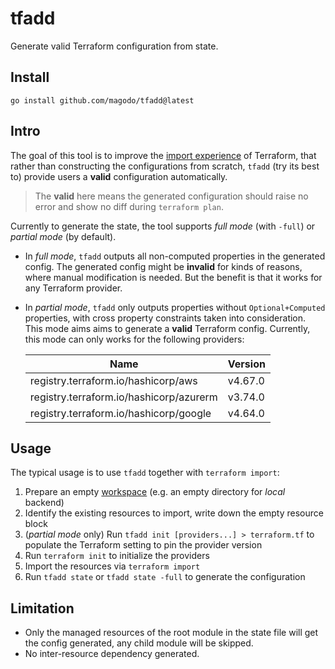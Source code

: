 # tfadd

Generate valid Terraform configuration from state.

## Install

```
go install github.com/magodo/tfadd@latest
```

## Intro

The goal of this tool is to improve the [import experience](https://learn.hashicorp.com/tutorials/terraform/state-import?in=terraform/state&utm_source=WEBSITE&utm_medium=WEB_IO&utm_offer=ARTICLE_PAGE&utm_content=DOCS) of Terraform, that rather than constructing the configurations from scratch, `tfadd` (try its best to) provide users a **valid** configuration automatically.

> The **valid** here means the generated configuration should raise no error and show no diff during `terraform plan`. 

Currently to generate the state, the tool supports *full mode* (with `-full`) or *partial mode* (by default).

- In *full mode*, `tfadd` outputs all non-computed properties in the generated config. The generated config might be **invalid** for kinds of reasons, where manual modification is needed. But the benefit is that it works for any Terraform provider.
- In *partial mode*, `tfadd` only outputs properties without `Optional+Computed` properties, with cross property constraints taken into consideration. This mode aims aims to generate a **valid** Terraform config. Currently, this mode can only works for the following providers:

    |Name|Version|
    |-|-|
    |registry.terraform.io/hashicorp/aws|v4.67.0|
    |registry.terraform.io/hashicorp/azurerm|v3.74.0|
    |registry.terraform.io/hashicorp/google|v4.64.0|

## Usage

The typical usage is to use `tfadd` together with `terraform import`:

1. Prepare an empty [workspace](https://www.terraform.io/language/state/workspaces) (e.g. an empty directory for *local* backend)
1. Identify the existing resources to import, write down the empty resource block
1. (*partial mode* only) Run `tfadd init [providers...] > terraform.tf` to populate the Terraform setting to pin the provider version
1. Run `terraform init` to initialize the providers
1. Import the resources via `terraform import`
1. Run `tfadd state` or `tfadd state -full` to generate the configuration


## Limitation

- Only the managed resources of the root module in the state file will get the config generated, any child module will be skipped. 
- No inter-resource dependency generated.
